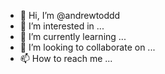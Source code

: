 - 👋 Hi, I’m @andrewtoddd
- 👀 I’m interested in ...
- 🌱 I’m currently learning ...
- 💞️ I’m looking to collaborate on ...
- 📫 How to reach me ...

<!---
andrewtoddd/andrewtoddd is a ✨ special ✨ repository because its `README.md` (this file) appears on your GitHub profile.
You can click the Preview link to take a look at your changes.
--->
